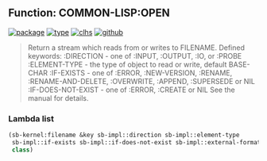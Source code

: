 ## Function: COMMON-LISP:OPEN
[![package](https://img.shields.io/badge/Package-COMMON--LISP-5f9ea0.svg?style=social&colorA=999999)](../) [![type](https://img.shields.io/badge/Type-Function-5f9ea0.svg?style=social&colorA=999999)](../#function) [![clhs](https://img.shields.io/badge/CLHS-OPEN-5f9ea0.svg?style=social&colorA=999999)](http://www.lispworks.com/documentation/HyperSpec/Body/f_open.htm) [![github](https://img.shields.io/badge/GitHub-View_the_source-5f9ea0.svg?style=social&colorA=999999&logo=github)](https://github.com/sbcl/sbcl/blob/master/src/code/fd-stream.lisp/) 

> Return a stream which reads from or writes to FILENAME.
> Defined keywords:
> :DIRECTION - one of :INPUT, :OUTPUT, :IO, or :PROBE
> :ELEMENT-TYPE - the type of object to read or write, default BASE-CHAR
> :IF-EXISTS - one of :ERROR, :NEW-VERSION, :RENAME, :RENAME-AND-DELETE,
> :OVERWRITE, :APPEND, :SUPERSEDE or NIL
> :IF-DOES-NOT-EXIST - one of :ERROR, :CREATE or NIL
> See the manual for details.

### Lambda list
```cl
(sb-kernel:filename &key sb-impl::direction sb-impl::element-type
 sb-impl::if-exists sb-impl::if-does-not-exist sb-impl::external-format
 class)
```
